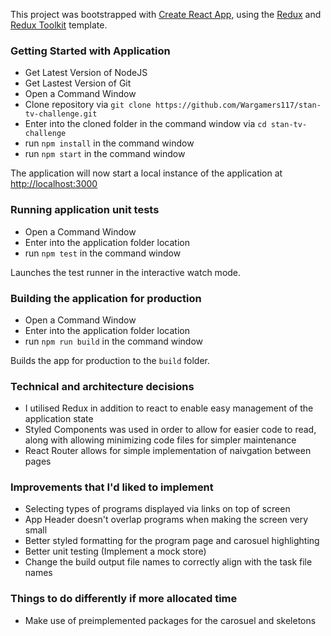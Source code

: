 This project was bootstrapped with [Create React App](https://github.com/facebook/create-react-app), using the [Redux](https://redux.js.org/) and [Redux Toolkit](https://redux-toolkit.js.org/) template.

### Getting Started with Application
- Get Latest Version of NodeJS
- Get Lastest Version of Git
- Open a Command Window
- Clone repository via `git clone https://github.com/Wargamers117/stan-tv-challenge.git`
- Enter into the cloned folder in the command window via `cd stan-tv-challenge`
- run `npm install` in the command window
- run `npm start` in the command window

The application will now start a local instance of the application at [http://localhost:3000](http://localhost:3000)

### Running application unit tests
- Open a Command Window
- Enter into the application folder location
- run `npm test` in the command window

Launches the test runner in the interactive watch mode.

### Building the application for production
- Open a Command Window
- Enter into the application folder location
- run `npm run build` in the command window

Builds the app for production to the `build` folder.

### Technical and architecture decisions
- I utilised Redux in addition to react to enable easy management of the application state
- Styled Components was used in order to allow for easier code to read, along with allowing minimizing code files for simpler maintenance
- React Router allows for simple implementation of naivgation between pages

### Improvements that I'd liked to implement
- Selecting types of programs displayed via links on top of screen
- App Header doesn't overlap programs when making the screen very small
- Better styled formatting for the program page and carosuel highlighting
- Better unit testing (Implement a mock store)
- Change the build output file names to correctly align with the task file names

### Things to do differently if more allocated time
- Make use of preimplemented packages for the carosuel and skeletons